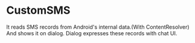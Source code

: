 # CustomSMS

It reads SMS records from Android's internal data.(With ContentResolver)
And shows it on dialog. Dialog expresses these records with chat UI.
